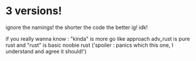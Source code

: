 # 3 versions!

ignore the namings!
the shorter the code the better ig! idk!

if you really wanna know : "kinda" is more go like approach
adv_rust is pure rust
and "rust" is basic noobie rust ('spoiler : panics which this one, I understand and agree it should!')
